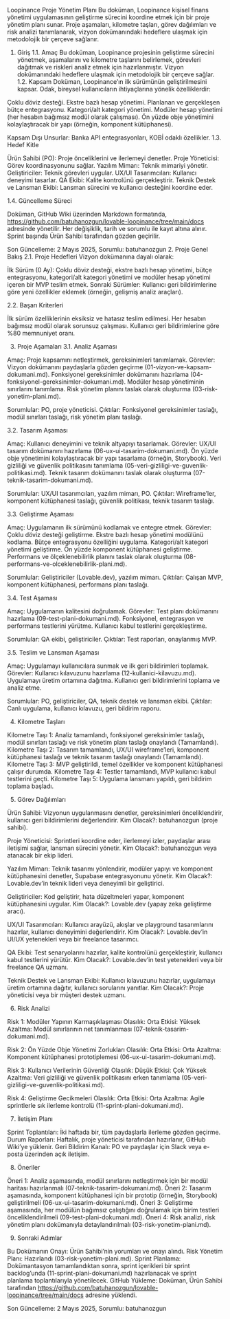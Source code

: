 Loopinance Proje Yönetim Planı
Bu doküman, Loopinance kişisel finans yönetimi uygulamasının geliştirme sürecini koordine etmek için bir proje yönetim planı sunar. Proje aşamaları, kilometre taşları, görev dağılımları ve risk analizi tanımlanarak, vizyon dokümanındaki hedeflere ulaşmak için metodolojik bir çerçeve sağlanır.
1. Giriş
1.1. Amaç
Bu doküman, Loopinance projesinin geliştirme sürecini yönetmek, aşamalarını ve kilometre taşlarını belirlemek, görevleri dağıtmak ve riskleri analiz etmek için hazırlanmıştır. Vizyon dokümanındaki hedeflere ulaşmak için metodolojik bir çerçeve sağlar.
1.2. Kapsam
Doküman, Loopinance’ın ilk sürümünün geliştirilmesini kapsar. Odak, bireysel kullanıcıların ihtiyaçlarına yönelik özelliklerdir:

Çoklu döviz desteği.
Ekstre bazlı hesap yönetimi.
Planlanan ve gerçekleşen bütçe entegrasyonu.
Kategori/alt kategori yönetimi.
Modüler hesap yönetimi (her hesabın bağımsız modül olarak çalışması).
Ön yüzde obje yönetimini kolaylaştıracak bir yapı (örneğin, komponent kütüphanesi).

Kapsam Dışı Unsurlar: Banka API entegrasyonları, KOBİ odaklı özellikler.
1.3. Hedef Kitle

Ürün Sahibi (PO): Proje önceliklerini ve ilerlemeyi denetler.
Proje Yöneticisi: Görev koordinasyonunu sağlar.
Yazılım Mimarı: Teknik mimariyi yönetir.
Geliştiriciler: Teknik görevleri uygular.
UX/UI Tasarımcıları: Kullanıcı deneyimi tasarlar.
QA Ekibi: Kalite kontrolünü gerçekleştirir.
Teknik Destek ve Lansman Ekibi: Lansman sürecini ve kullanıcı desteğini koordine eder.

1.4. Güncelleme Süreci

Doküman, GitHub Wiki üzerinden Markdown formatında, https://github.com/batuhanozgun/lovable-loopinance/tree/main/docs adresinde yönetilir.
Her değişiklik, tarih ve sorumlu ile kayıt altına alınır.
Sprint başında Ürün Sahibi tarafından gözden geçirilir.

Son Güncelleme: 2 Mayıs 2025, Sorumlu: batuhanozgun
2. Proje Genel Bakış
2.1. Proje Hedefleri
Vizyon dokümanına dayalı olarak:

İlk Sürüm (0 Ay): Çoklu döviz desteği, ekstre bazlı hesap yönetimi, bütçe entegrasyonu, kategori/alt kategori yönetimi ve modüler hesap yönetimi içeren bir MVP teslim etmek.
Sonraki Sürümler: Kullanıcı geri bildirimlerine göre yeni özellikler eklemek (örneğin, gelişmiş analiz araçları).

2.2. Başarı Kriterleri

İlk sürüm özelliklerinin eksiksiz ve hatasız teslim edilmesi.
Her hesabın bağımsız modül olarak sorunsuz çalışması.
Kullanıcı geri bildirimlerine göre %80 memnuniyet oranı.

3. Proje Aşamaları
3.1. Analiz Aşaması

Amaç: Proje kapsamını netleştirmek, gereksinimleri tanımlamak.
Görevler:
Vizyon dokümanını paydaşlarla gözden geçirme (01-vizyon-ve-kapsam-dokumani.md).
Fonksiyonel gereksinimler dokümanını hazırlama (04-fonksiyonel-gereksinimler-dokumani.md).
Modüler hesap yönetiminin sınırlarını tanımlama.
Risk yönetim planını taslak olarak oluşturma (03-risk-yonetim-plani.md).


Sorumlular: PO, proje yöneticisi.
Çıktılar: Fonksiyonel gereksinimler taslağı, modül sınırları taslağı, risk yönetim planı taslağı.

3.2. Tasarım Aşaması

Amaç: Kullanıcı deneyimini ve teknik altyapıyı tasarlamak.
Görevler:
UX/UI tasarım dokümanını hazırlama (06-ux-ui-tasarim-dokumani.md).
Ön yüzde obje yönetimini kolaylaştıracak bir yapı tasarlama (örneğin, Storybook).
Veri gizliliği ve güvenlik politikasını tanımlama (05-veri-gizliligi-ve-guvenlik-politikasi.md).
Teknik tasarım dokümanını taslak olarak oluşturma (07-teknik-tasarim-dokumani.md).


Sorumlular: UX/UI tasarımcıları, yazılım mimarı, PO.
Çıktılar: Wireframe’ler, komponent kütüphanesi taslağı, güvenlik politikası, teknik tasarım taslağı.

3.3. Geliştirme Aşaması

Amaç: Uygulamanın ilk sürümünü kodlamak ve entegre etmek.
Görevler:
Çoklu döviz desteği geliştirme.
Ekstre bazlı hesap yönetimi modülünü kodlama.
Bütçe entegrasyonu özelliğini uygulama.
Kategori/alt kategori yönetimi geliştirme.
Ön yüzde komponent kütüphanesi geliştirme.
Performans ve ölçeklenebilirlik planını taslak olarak oluşturma (08-performans-ve-olceklenebilirlik-plani.md).


Sorumlular: Geliştiriciler (Lovable.dev), yazılım mimarı.
Çıktılar: Çalışan MVP, komponent kütüphanesi, performans planı taslağı.

3.4. Test Aşaması

Amaç: Uygulamanın kalitesini doğrulamak.
Görevler:
Test planı dokümanını hazırlama (09-test-plani-dokumani.md).
Fonksiyonel, entegrasyon ve performans testlerini yürütme.
Kullanıcı kabul testlerini gerçekleştirme.


Sorumlular: QA ekibi, geliştiriciler.
Çıktılar: Test raporları, onaylanmış MVP.

3.5. Teslim ve Lansman Aşaması

Amaç: Uygulamayı kullanıcılara sunmak ve ilk geri bildirimleri toplamak.
Görevler:
Kullanıcı kılavuzunu hazırlama (12-kullanici-kilavuzu.md).
Uygulamayı üretim ortamına dağıtma.
Kullanıcı geri bildirimlerini toplama ve analiz etme.


Sorumlular: PO, geliştiriciler, QA, teknik destek ve lansman ekibi.
Çıktılar: Canlı uygulama, kullanıcı kılavuzu, geri bildirim raporu.

4. Kilometre Taşları

Kilometre Taşı 1: Analiz tamamlandı, fonksiyonel gereksinimler taslağı, modül sınırları taslağı ve risk yönetim planı taslağı onaylandı (Tamamlandı).
Kilometre Taşı 2: Tasarım tamamlandı, UX/UI wireframe’leri, komponent kütüphanesi taslağı ve teknik tasarım taslağı onaylandı (Tamamlandı).
Kilometre Taşı 3: MVP geliştirildi, temel özellikler ve komponent kütüphanesi çalışır durumda.
Kilometre Taşı 4: Testler tamamlandı, MVP kullanıcı kabul testlerini geçti.
Kilometre Taşı 5: Uygulama lansmanı yapıldı, geri bildirim toplama başladı.

5. Görev Dağılımları

Ürün Sahibi: Vizyonun uygulanmasını denetler, gereksinimleri önceliklendirir, kullanıcı geri bildirimlerini değerlendirir.
Kim Olacak?: batuhanozgun (proje sahibi).


Proje Yöneticisi: Sprintleri koordine eder, ilerlemeyi izler, paydaşlar arası iletişimi sağlar, lansman sürecini yönetir.
Kim Olacak?: batuhanozgun veya atanacak bir ekip lideri.


Yazılım Mimarı: Teknik tasarımı yönlendirir, modüler yapıyı ve komponent kütüphanesini denetler, Supabase entegrasyonunu yönetir.
Kim Olacak?: Lovable.dev’in teknik lideri veya deneyimli bir geliştirici.


Geliştiriciler: Kod geliştirir, hata düzeltmeleri yapar, komponent kütüphanesini uygular.
Kim Olacak?: Lovable.dev (yapay zeka geliştirme aracı).


UX/UI Tasarımcıları: Kullanıcı arayüzü, akışlar ve playground tasarımlarını hazırlar, kullanıcı deneyimini değerlendirir.
Kim Olacak?: Lovable.dev’in UI/UX yetenekleri veya bir freelance tasarımcı.


QA Ekibi: Test senaryolarını hazırlar, kalite kontrolünü gerçekleştirir, kullanıcı kabul testlerini yürütür.
Kim Olacak?: Lovable.dev’in test yetenekleri veya bir freelance QA uzmanı.


Teknik Destek ve Lansman Ekibi: Kullanıcı kılavuzunu hazırlar, uygulamayı üretim ortamına dağıtır, kullanıcı sorularını yanıtlar.
Kim Olacak?: Proje yöneticisi veya bir müşteri destek uzmanı.



6. Risk Analizi

Risk 1: Modüler Yapının Karmaşıklaşması
Olasılık: Orta
Etkisi: Yüksek
Azaltma: Modül sınırlarının net tanımlanması (07-teknik-tasarim-dokumani.md).


Risk 2: Ön Yüzde Obje Yönetimi Zorlukları
Olasılık: Orta
Etkisi: Orta
Azaltma: Komponent kütüphanesi prototiplemesi (06-ux-ui-tasarim-dokumani.md).


Risk 3: Kullanıcı Verilerinin Güvenliği
Olasılık: Düşük
Etkisi: Çok Yüksek
Azaltma: Veri gizliliği ve güvenlik politikasını erken tanımlama (05-veri-gizliligi-ve-guvenlik-politikasi.md).


Risk 4: Geliştirme Gecikmeleri
Olasılık: Orta
Etkisi: Orta
Azaltma: Agile sprintlerle sık ilerleme kontrolü (11-sprint-plani-dokumani.md).



7. İletişim Planı

Sprint Toplantıları: İki haftada bir, tüm paydaşlarla ilerleme gözden geçirme.
Durum Raporları: Haftalık, proje yöneticisi tarafından hazırlanır, GitHub Wiki’ye yüklenir.
Geri Bildirim Kanalı: PO ve paydaşlar için Slack veya e-posta üzerinden açık iletişim.

8. Öneriler

Öneri 1: Analiz aşamasında, modül sınırlarını netleştirmek için bir modül haritası hazırlanmalı (07-teknik-tasarim-dokumani.md).
Öneri 2: Tasarım aşamasında, komponent kütüphanesi için bir prototip (örneğin, Storybook) geliştirilmeli (06-ux-ui-tasarim-dokumani.md).
Öneri 3: Geliştirme aşamasında, her modülün bağımsız çalıştığını doğrulamak için birim testleri önceliklendirilmeli (09-test-plani-dokumani.md).
Öneri 4: Risk analizi, risk yönetim planı dokümanıyla detaylandırılmalı (03-risk-yonetim-plani.md).

9. Sonraki Adımlar

Bu Dokümanın Onayı: Ürün Sahibi’nin yorumları ve onayı alındı.
Risk Yönetim Planı: Hazırlandı (03-risk-yonetim-plani.md).
Sprint Planlama: Dokümantasyon tamamlandıktan sonra, sprint içerikleri bir sprint backlog’unda (11-sprint-plani-dokumani.md) hazırlanacak ve sprint planlama toplantılarıyla yönetilecek.
GitHub Yükleme: Doküman, Ürün Sahibi tarafından https://github.com/batuhanozgun/lovable-loopinance/tree/main/docs adresine yüklendi.

Son Güncelleme: 2 Mayıs 2025, Sorumlu: batuhanozgun
